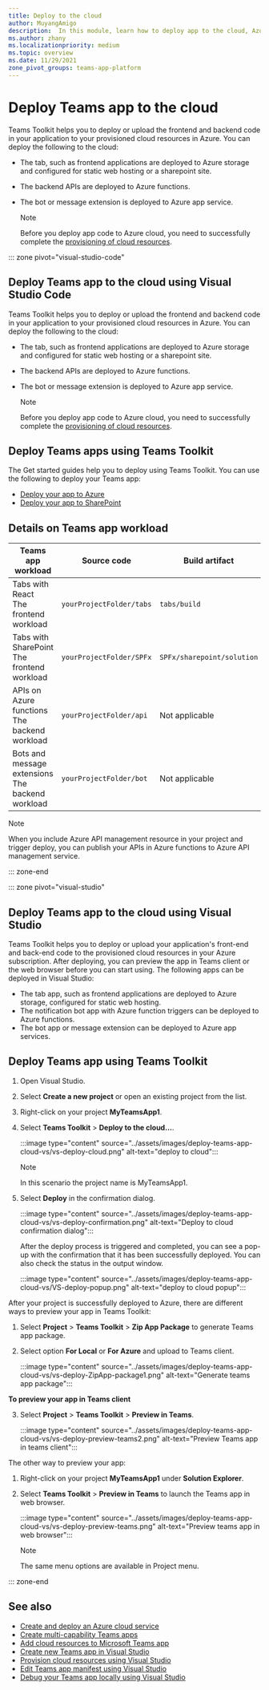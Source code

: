 ```yaml
---
title: Deploy to the cloud
author: MuyangAmigo
description:  In this module, learn how to deploy app to the cloud, Azure, or SharePoint and deploy Teams apps using Teams Toolkit
ms.author: zhany
ms.localizationpriority: medium
ms.topic: overview
ms.date: 11/29/2021
zone_pivot_groups: teams-app-platform
---
```


# Deploy Teams app to the cloud

Teams Toolkit helps you to deploy or upload the frontend and backend code in your application to your provisioned cloud resources in Azure. You can deploy the following to the cloud:

* The tab, such as frontend applications are deployed to Azure storage and configured for static web hosting or a sharepoint site.
* The backend APIs are deployed to Azure functions.
* The bot or message extension is deployed to Azure app service.

  > [!NOTE]
  > Before you deploy app code to Azure cloud, you need to successfully complete the [provisioning of cloud resources](provision.md).

::: zone pivot="visual-studio-code"

## Deploy Teams app to the cloud using Visual Studio Code

Teams Toolkit helps you to deploy or upload the frontend and backend code in your application to your provisioned cloud resources in Azure. You can deploy the following to the cloud:

* The tab, such as frontend applications are deployed to Azure storage and configured for static web hosting or a sharepoint site.
* The backend APIs are deployed to Azure functions.
* The bot or message extension is deployed to Azure app service.

  > [!NOTE]
  > Before you deploy app code to Azure cloud, you need to successfully complete the [provisioning of cloud resources](provision.md).

## Deploy Teams apps using Teams Toolkit

The Get started guides help you to deploy using Teams Toolkit. You can use the following to deploy your Teams app:

* [Deploy your app to Azure](/microsoftteams/platform/sbs-gs-javascript?tabs=vscode%2Cvsc%2Cviscode%2Cvcode&tutorial-step=8&branch)
* [Deploy your app to SharePoint](/microsoftteams/platform/sbs-gs-spfx?tabs=vscode%2Cviscode&tutorial-step=4&branch)

## Details on Teams app workload

| Teams app workload | Source code | Build artifact| Target resource |
|-------------|----------|---------------|---------------|
|Tabs with React </br> The frontend workload| `yourProjectFolder/tabs`| `tabs/build` |Azure storage |
|Tabs with SharePoint </br> The frontend workload | `yourProjectFolder/SPFx`| `SPFx/sharepoint/solution` |SharePoint app catalog |
|APIs on Azure functions </br> The backend workload | `yourProjectFolder/api`| Not applicable |Azure functions |
|Bots and message extensions </br> The backend workload | `yourProjectFolder/bot` | Not applicable | Azure app service |

> [!NOTE]
> When you include Azure API management resource in your project and trigger deploy, you can publish your APIs in Azure functions to Azure API management service.

::: zone-end

::: zone pivot="visual-studio"

## Deploy Teams app to the cloud using Visual Studio

Teams Toolkit helps you to deploy or upload your application's front-end and back-end code to the provisioned cloud resources in your Azure subscription. After deploying, you can preview the app in Teams client or the web browser before you can start using. The following apps can be deployed in Visual Studio:

* The tab app, such as frontend applications are deployed to Azure storage, configured for static web hosting.
* The notification bot app with Azure function triggers can be deployed to Azure functions.
* The bot app or message extension can be deployed to Azure app services.

## Deploy Teams app using Teams Toolkit

1. Open Visual Studio.
1. Select **Create a new project** or open an existing project from the list.
1. Right-click on your project **MyTeamsApp1**.
1. Select **Teams Toolkit** > **Deploy to the cloud…**.

   :::image type="content" source="../assets/images/deploy-teams-app-cloud-vs/vs-deploy-cloud.png" alt-text="deploy to cloud":::

   > [!NOTE]
   > In this scenario the project name is MyTeamsApp1.

1. Select **Deploy** in the confirmation dialog.

   :::image type="content" source="../assets/images/deploy-teams-app-cloud-vs/vs-deploy-confirmation.png" alt-text="Deploy to cloud confirmation dialog":::

   After the deploy process is triggered and completed, you can see a pop-up with the confirmation that it has been successfully deployed. You can also check the status in the output window.

   :::image type="content" source="../assets/images/deploy-teams-app-cloud-vs/VS-deploy-popup.png" alt-text="deploy to cloud popup":::

After your project is successfully deployed to Azure, there are different ways to preview your app in Teams Toolkit:

1. Select **Project** > **Teams Toolkit** > **Zip App Package** to generate Teams app package.
1. Select option **For Local** or **For Azure** and upload to Teams client.

   :::image type="content" source="../assets/images/deploy-teams-app-cloud-vs/vs-deploy-ZipApp-package1.png" alt-text="Generate teams app package":::

**To preview your app in Teams client**

3. Select **Project** > **Teams Toolkit** > **Preview in Teams**.

   :::image type="content" source="../assets/images/deploy-teams-app-cloud-vs/vs-deploy-preview-teams2.png" alt-text="Preview Teams app in teams client":::

The other way to preview your app:

1. Right-click on your project **MyTeamsApp1** under **Solution Explorer**.
1. Select **Teams Toolkit** > **Preview in Teams** to launch the Teams app in web browser.

   :::image type="content" source="../assets/images/deploy-teams-app-cloud-vs/vs-deploy-preview-teams.png" alt-text="Preview teams app in web browser":::

   > [!NOTE]
   > The same menu options are available in Project menu.

::: zone-end

## See also

* [Create and deploy an Azure cloud service](/azure/cloud-services/cloud-services-how-to-create-deploy-portal)
* [Create multi-capability Teams apps](add-capability.md)
* [Add cloud resources to Microsoft Teams app](add-resource.md)
* [Create new Teams app in Visual Studio](create-new-teams-app-for-Visual-Studio.md)
* [Provision cloud resources using Visual Studio](provision-cloud-resources.md)
* [Edit Teams app manifest using Visual Studio](VS-TeamsFx-preview-and-customize-app-manifest.md)
* [Debug your Teams app locally using Visual Studio](debug-teams-app-visual-studio.md)
